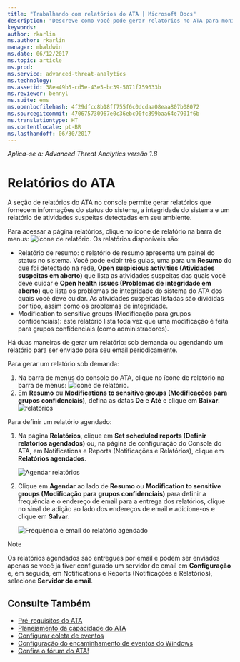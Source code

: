 ```yaml
---
title: "Trabalhando com relatórios do ATA | Microsoft Docs"
description: "Descreve como você pode gerar relatórios no ATA para monitorar sua rede."
keywords: 
author: rkarlin
ms.author: rkarlin
manager: mbaldwin
ms.date: 06/12/2017
ms.topic: article
ms.prod: 
ms.service: advanced-threat-analytics
ms.technology: 
ms.assetid: 38ea49b5-cd5e-43e5-bc39-5071f759633b
ms.reviewer: bennyl
ms.suite: ems
ms.openlocfilehash: 4f29dfcc8b18ff755f6c0dcdaa08eaa807b08072
ms.sourcegitcommit: 470675730967e0c36ebc90fc399baa64e7901f6b
ms.translationtype: HT
ms.contentlocale: pt-BR
ms.lasthandoff: 06/30/2017
---
```

*Aplica-se a: Advanced Threat Analytics versão 1.8*


<a id="ata-reports" class="xliff"></a>

# Relatórios do ATA

A seção de relatórios do ATA no console permite gerar relatórios que fornecem informações do status do sistema, a integridade do sistema e um relatório de atividades suspeitas detectadas em seu ambiente.

Para acessar a página relatórios, clique no ícone de relatório na barra de menus: ![ícone de relatório](./media/ata-report-icon.png).
Os relatórios disponíveis são: 
- Relatório de resumo: o relatório de resumo apresenta um painel do status no sistema. Você pode exibir três guias, uma para um **Resumo** do que foi detectado na rede, **Open suspicious activities (Atividades suspeitas em aberto)** que lista as atividades suspeitas das quais você deve cuidar e **Open health issues (Problemas de integridade em aberto)** que lista os problemas de integridade do sistema do ATA dos quais você deve cuidar. As atividades suspeitas listadas são divididas por tipo, assim como os problemas de integridade. 
- Modification to sensitive groups (Modificação para grupos confidenciais): este relatório lista toda vez que uma modificação é feita para grupos confidenciais (como administradores).

Há duas maneiras de gerar um relatório: sob demanda ou agendando um relatório para ser enviado para seu email periodicamente.

Para gerar um relatório sob demanda:

1. Na barra de menus do console do ATA, clique no ícone de relatório na barra de menus: ![ícone de relatório](./media/ata-report-icon.png).
2. Em **Resumo** ou **Modifications to sensitive groups (Modificações para grupos confidenciais)**, defina as datas **De** e **Até** e clique em **Baixar**. 
![relatórios](./media/reports.png)

Para definir um relatório agendado:
 
1. Na página **Relatórios**, clique em **Set scheduled reports (Definir relatórios agendados)** ou, na página de configuração do Console do ATA, em Notifications e Reports (Notificações e Relatórios), clique em **Relatórios agendados**.

   ![Agendar relatórios](./media/ata-sched-reports.png)

2. Clique em **Agendar** ao lado de **Resumo** ou **Modification to sensitive groups (Modificação para grupos confidenciais)** para definir a frequência e o endereço de email para a entrega dos relatórios, clique no sinal de adição ao lado dos endereços de email e adicione-os e clique em **Salvar**.

   ![Frequência e email do relatório agendado](./media/sched-report1.png)


> [!NOTE]
> Os relatórios agendados são entregues por email e podem ser enviados apenas se você já tiver configurado um servidor de email em **Configuração** e, em seguida, em Notifications e Reports (Notificações e Relatórios), selecione **Servidor de email**.


<a id="see-also" class="xliff"></a>

## Consulte Também
- [Pré-requisitos do ATA](ata-prerequisites.md)
- [Planejamento da capacidade do ATA](ata-capacity-planning.md)
- [Configurar coleta de eventos](configure-event-collection.md)
- [Configuração do encaminhamento de eventos do Windows](configure-event-collection.md#configuring-windows-event-forwarding)
- [Confira o fórum do ATA!](https://social.technet.microsoft.com/Forums/security/home?forum=mata)
